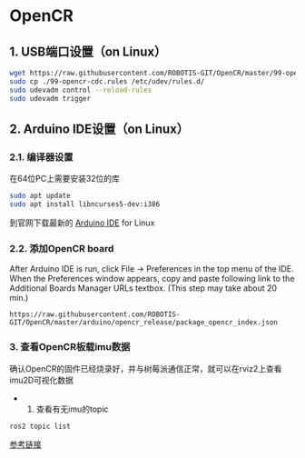 # OpenCR

## 1. USB端口设置（on Linux）

```bash
wget https://raw.githubusercontent.com/ROBOTIS-GIT/OpenCR/master/99-opencr-cdc.rules
sudo cp ./99-opencr-cdc.rules /etc/udev/rules.d/
sudo udevadm control --reload-rules
sudo udevadm trigger
```

## 2. Arduino IDE设置（on Linux）

### 2.1. 编译器设置

在64位PC上需要安装32位的库

```bash
sudo apt update
sudo apt install libncurses5-dev:i386
```

到官网下载最新的 [Arduino IDE](https://www.arduino.cc/en/Main/Software) for Linux

### 2.2. 添加OpenCR board

After Arduino IDE is run, click File → Preferences in the top menu of the IDE. When the Preferences window appears, copy and paste following link to the Additional Boards Manager URLs textbox. (This step may take about 20 min.)

```http
https://raw.githubusercontent.com/ROBOTIS-GIT/OpenCR/master/arduino/opencr_release/package_opencr_index.json
```

### 3. 查看OpenCR板载imu数据

确认OpenCR的固件已经烧录好，并与树莓派通信正常，就可以在rviz2上查看imu2D可视化数据

- 1. 查看有无imu的topic

```bash
ros2 topic list
```

[参考链接](https://zhuanlan.zhihu.com/p/591276270)
